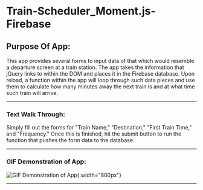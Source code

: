 # Train-Scheduler_Moment.js-Firebase






## Purpose Of App:
This app provides several forms to input data of that which would resemble a departure screen at a train station. The app takes the information that jQuery links to within the DOM and places it in the Firebase database. Upon reload, a function within the app will loop through such data pieces and use them to calculate how many minutes away the next train is and at what time such train will arrive.

---

### Text Walk Through:

Simply fill out the forms for "Train Name," "Destination," "First Train Time," and "Frequency." Once this is finished, hit the submit button to run the function that pushes the form data to the database.

---

### GIF Demonstration of App:

![GIF Demonstration of App](https://media.giphy.com/media/2yzEP8yRUe8sQO80GE/giphy.gif){:width="800px"}

---

